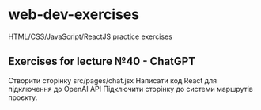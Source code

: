 # web-dev-exercises

HTML/CSS/JavaScript/ReactJS practice exercises

## Exercises for lecture №40 - ChatGPT

Створити сторінку src/pages/chat.jsx
Написати код React для підключення до OpenAI API
Підключити сторінку до системи маршрутів проєкту.

